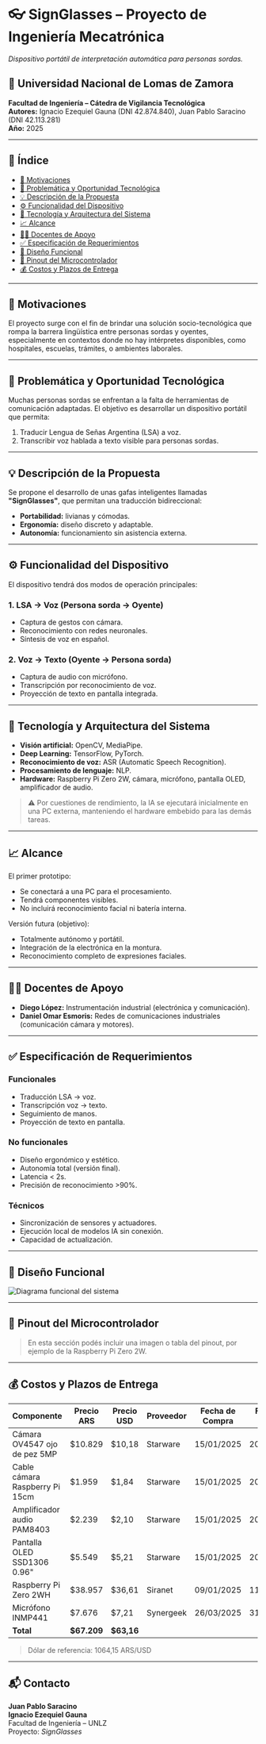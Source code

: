 # 👓 SignGlasses – Proyecto de Ingeniería Mecatrónica

_Dispositivo portátil de interpretación automática para personas sordas._

## 🏫 Universidad Nacional de Lomas de Zamora  
**Facultad de Ingeniería – Cátedra de Vigilancia Tecnológica**  
**Autores:** Ignacio Ezequiel Gauna (DNI 42.874.840), Juan Pablo Saracino (DNI 42.113.281)  
**Año:** 2025

---

## 📌 Índice

- [🎯 Motivaciones](#-motivaciones)
- [🧩 Problemática y Oportunidad Tecnológica](#-problemática-y-oportunidad-tecnológica)
- [💡 Descripción de la Propuesta](#-descripción-de-la-propuesta)
- [⚙️ Funcionalidad del Dispositivo](#-funcionalidad-del-dispositivo)
- [🧠 Tecnología y Arquitectura del Sistema](#-tecnología-y-arquitectura-del-sistema)
- [📈 Alcance](#-alcance)
- [👨‍🏫 Docentes de Apoyo](#-docentes-de-apoyo)
- [✅ Especificación de Requerimientos](#-especificación-de-requerimientos)
- [🔌 Diseño Funcional](#-diseño-funcional)
- [📍 Pinout del Microcontrolador](#-pinout-del-microcontrolador)
- [💰 Costos y Plazos de Entrega](#-costos-y-plazos-de-entrega)

---

## 🎯 Motivaciones

El proyecto surge con el fin de brindar una solución socio-tecnológica que rompa la barrera lingüística entre personas sordas y oyentes, especialmente en contextos donde no hay intérpretes disponibles, como hospitales, escuelas, trámites, o ambientes laborales. 

---

## 🧩 Problemática y Oportunidad Tecnológica

Muchas personas sordas se enfrentan a la falta de herramientas de comunicación adaptadas. El objetivo es desarrollar un dispositivo portátil que permita:

1. Traducir Lengua de Señas Argentina (LSA) a voz.
2. Transcribir voz hablada a texto visible para personas sordas.

---

## 💡 Descripción de la Propuesta

Se propone el desarrollo de unas gafas inteligentes llamadas **"SignGlasses"**, que permitan una traducción bidireccional:

- **Portabilidad:** livianas y cómodas.
- **Ergonomía:** diseño discreto y adaptable.
- **Autonomía:** funcionamiento sin asistencia externa.

---

## ⚙️ Funcionalidad del Dispositivo

El dispositivo tendrá dos modos de operación principales:

### 1. LSA → Voz (Persona sorda → Oyente)
- Captura de gestos con cámara.
- Reconocimiento con redes neuronales.
- Síntesis de voz en español.

### 2. Voz → Texto (Oyente → Persona sorda)
- Captura de audio con micrófono.
- Transcripción por reconocimiento de voz.
- Proyección de texto en pantalla integrada.

---

## 🧠 Tecnología y Arquitectura del Sistema

- **Visión artificial:** OpenCV, MediaPipe.
- **Deep Learning:** TensorFlow, PyTorch.
- **Reconocimiento de voz:** ASR (Automatic Speech Recognition).
- **Procesamiento de lenguaje:** NLP.
- **Hardware:** Raspberry Pi Zero 2W, cámara, micrófono, pantalla OLED, amplificador de audio.

> ⚠️ Por cuestiones de rendimiento, la IA se ejecutará inicialmente en una PC externa, manteniendo el hardware embebido para las demás tareas.

---

## 📈 Alcance

El primer prototipo:

- Se conectará a una PC para el procesamiento.
- Tendrá componentes visibles.
- No incluirá reconocimiento facial ni batería interna.

Versión futura (objetivo):

- Totalmente autónomo y portátil.
- Integración de la electrónica en la montura.
- Reconocimiento completo de expresiones faciales.

---

## 👨‍🏫 Docentes de Apoyo

- **Diego López:** Instrumentación industrial (electrónica y comunicación).
- **Daniel Omar Esmoris:** Redes de comunicaciones industriales (comunicación cámara y motores).

---

## ✅ Especificación de Requerimientos

### Funcionales

- Traducción LSA → voz.
- Transcripción voz → texto.
- Seguimiento de manos.
- Proyección de texto en pantalla.

### No funcionales

- Diseño ergonómico y estético.
- Autonomía total (versión final).
- Latencia < 2s.
- Precisión de reconocimiento >90%.

### Técnicos

- Sincronización de sensores y actuadores.
- Ejecución local de modelos IA sin conexión.
- Capacidad de actualización.

---

## 🔌 Diseño Funcional

![Diagrama funcional del sistema](link_a_la_imagen_si_la_subís_en_el_repo)

---

## 📍 Pinout del Microcontrolador

> En esta sección podés incluir una imagen o tabla del pinout, por ejemplo de la Raspberry Pi Zero 2W.

---

## 💰 Costos y Plazos de Entrega

| Componente                         | Precio ARS | Precio USD | Proveedor            | Fecha de Compra | Fecha de Entrega |
|-----------------------------------|------------|------------|----------------------|------------------|------------------|
| Cámara OV4547 ojo de pez 5MP      | $10.829    | $10,18     | Starware             | 15/01/2025       | 20/01/2025       |
| Cable cámara Raspberry Pi 15cm    | $1.959     | $1,84      | Starware             | 15/01/2025       | 20/01/2025       |
| Amplificador audio PAM8403        | $2.239     | $2,10      | Starware             | 15/01/2025       | 20/01/2025       |
| Pantalla OLED SSD1306 0.96"       | $5.549     | $5,21      | Starware             | 15/01/2025       | 20/01/2025       |
| Raspberry Pi Zero 2WH             | $38.957    | $36,61     | Siranet              | 09/01/2025       | 11/01/2025       |
| Micrófono INMP441                 | $7.676     | $7,21      | Synergeek            | 26/03/2025       | 31/03/2025       |
| **Total**                         | **$67.209**| **$63,16** |                      |                  |                  |

> Dólar de referencia: 1064,15 ARS/USD

---

## 📬 Contacto

**Juan Pablo Saracino**  
**Ignacio Ezequiel Gauna**  
Facultad de Ingeniería – UNLZ  
Proyecto: _SignGlasses_  
